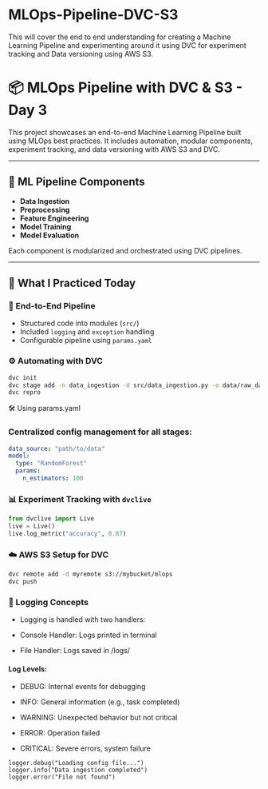 # MLOps-Pipeline-DVC-S3
This will cover the end to end understanding for creating a Machine Learning Pipeline and experimenting around it using DVC for experiment tracking and Data versioning using AWS S3.

# 📦 MLOps Pipeline with DVC & S3 - Day 3

This project showcases an end-to-end Machine Learning Pipeline built using MLOps best practices. It includes automation, modular components, experiment tracking, and data versioning with AWS S3 and DVC.

---

## 🔁 ML Pipeline Components

- **Data Ingestion**
- **Preprocessing**
- **Feature Engineering**
- **Model Training**
- **Model Evaluation**

Each component is modularized and orchestrated using DVC pipelines.

---

## 🧠 What I Practiced Today

### 🧩 End-to-End Pipeline
- Structured code into modules (`src/`)
- Included `logging` and `exception` handling
- Configurable pipeline using `params.yaml`

### ⚙️ Automating with DVC
```bash
dvc init
dvc stage add -n data_ingestion -d src/data_ingestion.py -o data/raw_data.csv python src/data_ingestion.py
dvc repro
```

🛠️ Using params.yaml
### Centralized config management for all stages:

```yaml
data_source: "path/to/data"
model:
  type: "RandomForest"
  params:
    n_estimators: 100
```

### 📊 Experiment Tracking with `dvclive`
```python
from dvclive import Live
live = Live()
live.log_metric("accuracy", 0.87)
```

### ☁️ AWS S3 Setup for DVC
```bash
dvc remote add -d myremote s3://mybucket/mlops
dvc push
```

### 🧾 Logging Concepts
* Logging is handled with two handlers:

- Console Handler: Logs printed in terminal

- File Handler: Logs saved in /logs/

#### Log Levels:
* DEBUG: Internal events for debugging

* INFO: General information (e.g., task completed)

* WARNING: Unexpected behavior but not critical

* ERROR: Operation failed

* CRITICAL: Severe errors, system failure

```
logger.debug("Loading config file...")
logger.info("Data ingestion completed")
logger.error("File not found")
```  
